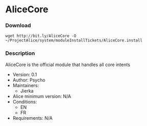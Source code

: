 # AliceCore

### Download
`wget http://bit.ly/AliceCore -O ~/ProjectAlice/system/moduleInstallTickets/AliceCore.install`

### Description
AliceCore is the official module that handles all core intents

- Version: 0.1
- Author: Psycho
- Maintainers:
  - Jierka
- Alice minimum version: N/A
- Conditions:
  - EN
  - FR
- Requirements: N/A
